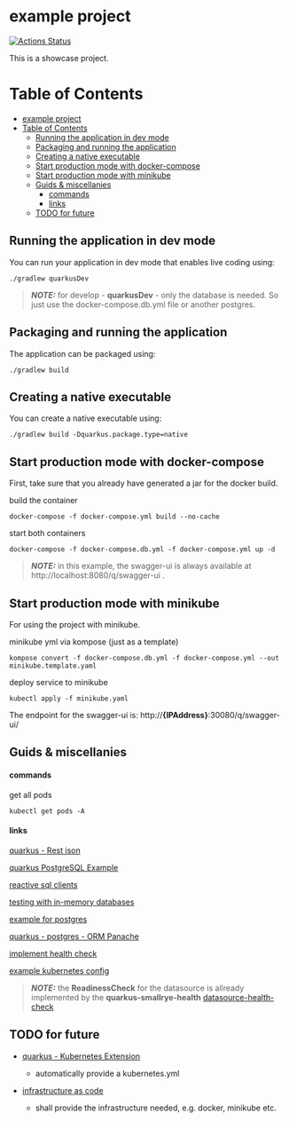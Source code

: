 # example project

[![Actions Status](https://github.com/simpe00/quarkusPostgresExample/workflows/Java%20CI%20with%20Gradle/badge.svg)](https://github.com/simpe00/quarkusPostgresExample/actions)

This is a showcase project.

Table of Contents
=================

* [example project](#example-project)
* [Table of Contents](#table-of-contents)
  * [Running the application in dev mode](#running-the-application-in-dev-mode)
  * [Packaging and running the application](#packaging-and-running-the-application)
  * [Creating a native executable](#creating-a-native-executable)
  * [Start production mode with docker-compose](#start-production-mode-with-docker-compose)
  * [Start production mode with minikube](#start-production-mode-with-minikube)
  * [Guids &amp; miscellanies](#guids--miscellanies)
    * [commands](#commands)
    * [links](#links)
  * [TODO for future](#todo-for-future)


## Running the application in dev mode

You can run your application in dev mode that enables live coding using:
```shell script
./gradlew quarkusDev
```

> **_NOTE:_** for develop - **quarkusDev** - only the database is needed. So just use the docker-compose.db.yml file or another postgres.

## Packaging and running the application

The application can be packaged using:
```shell script
./gradlew build
```

## Creating a native executable

You can create a native executable using: 
```shell script
./gradlew build -Dquarkus.package.type=native
```

## Start production mode with docker-compose

First, take sure that you already have generated a jar for the docker build.

build the container
````shell script
docker-compose -f docker-compose.yml build --no-cache
````

start both containers
````shell script
docker-compose -f docker-compose.db.yml -f docker-compose.yml up -d   
````

> **_NOTE:_** in this example, the swagger-ui is always available at http://localhost:8080/q/swagger-ui .

## Start production mode with minikube

For using the project with minikube.

minikube yml via kompose (just as a template)
````commandline
kompose convert -f docker-compose.db.yml -f docker-compose.yml --out minikube.template.yaml
````

deploy service to minikube
````commandline
kubectl apply -f minikube.yaml
````

The endpoint for the swagger-ui is: http://**{IPAddress}**:30080/q/swagger-ui/

## Guids & miscellanies

#### commands

get all pods
````commandline
kubectl get pods -A
````

#### links

[quarkus - Rest json](https://quarkus.io/guides/rest-json)

[quarkus PostgreSQL Example](https://www.coding-daddy.xyz/node/45)

[reactive sql clients](https://quarkus.io/guides/reactive-sql-clients)

[testing with in-memory databases](https://quarkus.io/guides/datasource#in-memory-databases)

[example for postgres](https://www.techtalksteve.com/blog/2-first-microservice-with-quarkus/)

[quarkus - postgres - ORM Panache](https://quarkus.io/guides/hibernate-orm-panache)

[implement health check](https://quarkus.io/guides/smallrye-health)

[example kubernetes config](https://github.com/OpenLiberty/guide-kubernetes-microprofile-health/blob/b3f1effc1206582474f373fc5b6eacb31470b023/finish/kubernetes.yaml)


> **_NOTE:_** the **ReadinessCheck** for the datasource is allready implemented by the **quarkus-smallrye-health** [datasource-health-check](https://quarkus.io/guides/datasource#datasource-health-check)


## TODO for future

* [quarkus - Kubernetes Extension](https://quarkus.pro/guides/deploying-to-kubernetes.html)
  * automatically provide a kubernetes.yml

* [infrastructure as code ](https://www.terraform.io/)
  * shall provide the infrastructure needed, e.g. docker, minikube etc.
